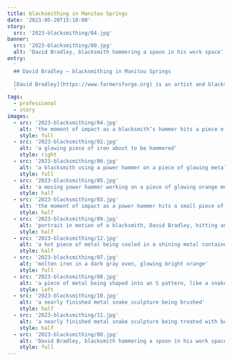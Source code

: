 ```yaml
---
title: blacksmithing in Manitou Springs
date: '2023-05-20T15:10:00'
story:
  src: '2023-blacksmithing/04.jpg'
banner:
  src: '2023-blacksmithing/00.jpg'
  alt: 'David Bradley, blacksmith hammering a spoon in his work space'
entry:
  '
  ## David Bradley – blacksmithing in Manitou Springs
  
  [David Bradley](https://www.farmersforge.org) is an artist and blacksmith who makes heirloom ironwork. He primarily crafts functional cookware. The metal is crafted with care and precision under many iterations into the flame and out again, rapidly heated and cooled, shaped like a living material.
  '
tags:
  - professional
  - story
images:
  - src: '2023-blacksmithing/04.jpg'
    alt: 'the moment of impact as a blacksmith’s hammer hits a piece of iron'
    style: full
  - src: '2023-blacksmithing/02.jpg'
    alt: 'a glowing piece of iron about to be hammered'
    style: right
  - src: '2023-blacksmithing/06.jpg'
    alt: 'a blacksmith using a power hammer on a piece of glowing metal'
    style: full
  - src: '2023-blacksmithing/05.jpg'
    alt: 'a moving power hammer working on a piece of glowing orange metal'
    style: half
  - src: '2023-blacksmithing/03.jpg'
    alt: 'the moment of impact as a power hammer hits a small piece of metal'
    style: half
  - src: '2023-blacksmithing/09.jpg'
    alt: 'portrait in motion of a blacksmith, David Bradley, hitting an iron rod'
    style: half
  - src: '2023-blacksmithing/12.jpg'
    alt: 'a hot piece of metal being cooled in a shining metal container filled with water'
    style: half
  - src: '2023-blacksmithing/07.jpg'
    alt: 'molten iron in a dark gray oven, glowing bright orange'
    style: full
  - src: '2023-blacksmithing/08.jpg'
    alt: 'a piece of metal being shaped into an S pattern, like a snake'
    style: left
  - src: '2023-blacksmithing/10.jpg'
    alt: 'a nearly finished metal snake sculpture being brushed'
    style: half
  - src: '2023-blacksmithing/11.jpg'
    alt: 'a nearly finished metal snake sculpture being treated with bee’s wax, steaming'
    style: half
  - src: '2023-blacksmithing/00.jpg'
    alt: 'David Bradley, blacksmith hammering a spoon in his work space'
    style: full
---
```

